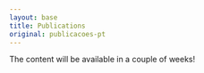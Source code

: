 ```yaml
---
layout: base
title: Publications
original: publicacoes-pt
---
```

The content will be available in a couple of weeks!
